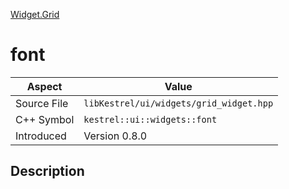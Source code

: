[Widget.Grid](index.md)
# font
| Aspect | Value |
| --- | --- |
| Source File | `libKestrel/ui/widgets/grid_widget.hpp` |
| C++ Symbol | `kestrel::ui::widgets::font` |
| Introduced | Version 0.8.0 |
## Description
